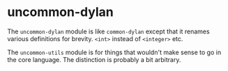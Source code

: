 # uncommon-dylan

The `uncommon-dylan` module is like `common-dylan` except that it renames
various definitions for brevity. `<int>` instead of `<integer>` etc.

The `uncommon-utils` module is for things that wouldn't make sense to go in the
core language.  The distinction is probably a bit arbitrary.
